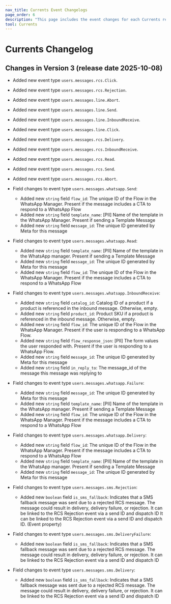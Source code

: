 ```yaml
---
nav_title: Currents Event Changelogs
page_order: 6
description: "This page includes the event changes for each Currents release."
tool: Currents
---
```


# Currents Changelog

## Changes in Version 3 (release date 2025-10-08)

* Added new event type `users.messages.rcs.Click`.

* Added new event type `users.messages.rcs.Rejection`.

* Added new event type `users.messages.line.Abort`.

* Added new event type `users.messages.line.Send`.

* Added new event type `users.messages.line.InboundReceive`.

* Added new event type `users.messages.line.Click`.

* Added new event type `users.messages.rcs.Delivery`.

* Added new event type `users.messages.rcs.InboundReceive`.

* Added new event type `users.messages.rcs.Read`.

* Added new event type `users.messages.rcs.Send`.

* Added new event type `users.messages.rcs.Abort`.

* Field changes to event type `users.messages.whatsapp.Send`:
    * Added new `string` field `flow_id`: The unique ID of the Flow in the WhatsApp Manager. Present if the message includes a CTA to respond to a WhatsApp Flow
    * Added new `string` field `template_name`: [PII] Name of the template in the WhatsApp Manager. Present if sending a Template Message
    * Added new `string` field `message_id`: The unique ID generated by Meta for this message

* Field changes to event type `users.messages.whatsapp.Read`:
    * Added new `string` field `template_name`: [PII] Name of the template in the WhatsApp manager. Present if sending a Template Message
    * Added new `string` field `message_id`: The unique ID generated by Meta for this message
    * Added new `string` field `flow_id`: The unique ID of the Flow in the WhatsApp Manager. Present if the message includes a CTA to respond to a WhatsApp Flow

* Field changes to event type `users.messages.whatsapp.InboundReceive`:
    * Added new `string` field `catalog_id`: Catalog ID of a product if a product is referenced in the inbound message. Otherwise, empty.
    * Added new `string` field `product_id`: Product SKU if a product is referenced in the inbound message. Otherwise, empty.
    * Added new `string` field `flow_id`: The unique ID of the Flow in the WhatsApp Manager. Present if the user is responding to a WhatsApp Flow.
    * Added new `string` field `flow_response_json`: [PII] The form values the user responded with. Present if the user is responding to a WhatsApp Flow.
    * Added new `string` field `message_id`: The unique ID generated by Meta for this message
    * Added new `string` field `in_reply_to`: The message_id of the message this message was replying to

* Field changes to event type `users.messages.whatsapp.Failure`:
    * Added new `string` field `message_id`: The unique ID generated by Meta for this message
    * Added new `string` field `template_name`: [PII] Name of the template in the WhatsApp manager. Present if sending a Template Message
    * Added new `string` field `flow_id`: The unique ID of the Flow in the WhatsApp Manager. Present if the message includes a CTA to respond to a WhatsApp Flow

* Field changes to event type `users.messages.whatsapp.Delivery`:
    * Added new `string` field `flow_id`: The unique ID of the Flow in the WhatsApp Manager. Present if the message includes a CTA to respond to a WhatsApp Flow
    * Added new `string` field `template_name`: [PII] Name of the template in the WhatsApp manager. Present if sending a Template Message
    * Added new `string` field `message_id`: The unique ID generated by Meta for this message

* Field changes to event type `users.messages.sms.Rejection`:
    * Added new `boolean` field `is_sms_fallback`: Indicates that a SMS fallback message was sent due to a rejected RCS message. The message could result in delivery, delivery failure, or rejection. It can be linked to the RCS Rejection event via a send ID and dispatch ID
It can be linked to the RCS Rejection event via a send ID and dispatch ID. (Event property)

* Field changes to event type `users.messages.sms.DeliveryFailure`:
    * Added new `boolean` field `is_sms_fallback`: Indicates that a SMS fallback message was sent due to a rejected RCS message. The message could result in delivery, delivery failure, or rejection. It can be linked to the RCS Rejection event via a send ID and dispatch ID

* Field changes to event type `users.messages.sms.Delivery`:
    * Added new `boolean` field `is_sms_fallback`: Indicates that a SMS fallback message was sent due to a rejected RCS message. The message could result in delivery, delivery failure, or rejection. It can be linked to the RCS Rejection event via a send ID and dispatch ID

